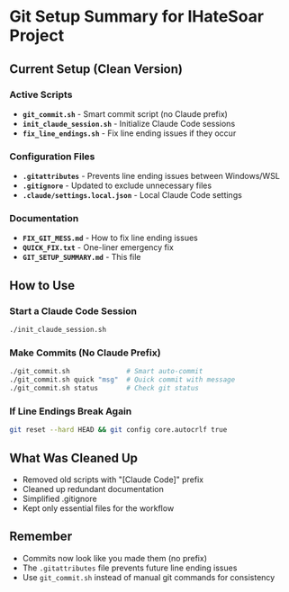 # Git Setup Summary for IHateSoar Project

## Current Setup (Clean Version)

### Active Scripts
- **`git_commit.sh`** - Smart commit script (no Claude prefix)
- **`init_claude_session.sh`** - Initialize Claude Code sessions
- **`fix_line_endings.sh`** - Fix line ending issues if they occur

### Configuration Files
- **`.gitattributes`** - Prevents line ending issues between Windows/WSL
- **`.gitignore`** - Updated to exclude unnecessary files
- **`.claude/settings.local.json`** - Local Claude Code settings

### Documentation
- **`FIX_GIT_MESS.md`** - How to fix line ending issues
- **`QUICK_FIX.txt`** - One-liner emergency fix
- **`GIT_SETUP_SUMMARY.md`** - This file

## How to Use

### Start a Claude Code Session
```bash
./init_claude_session.sh
```

### Make Commits (No Claude Prefix)
```bash
./git_commit.sh              # Smart auto-commit
./git_commit.sh quick "msg"  # Quick commit with message
./git_commit.sh status       # Check git status
```

### If Line Endings Break Again
```bash
git reset --hard HEAD && git config core.autocrlf true
```

## What Was Cleaned Up
- Removed old scripts with "[Claude Code]" prefix
- Cleaned up redundant documentation
- Simplified .gitignore
- Kept only essential files for the workflow

## Remember
- Commits now look like you made them (no prefix)
- The `.gitattributes` file prevents future line ending issues
- Use `git_commit.sh` instead of manual git commands for consistency
